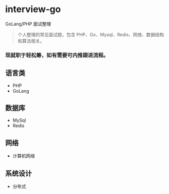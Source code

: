# interview-go
GoLang/PHP 面试整理
> 个人整理的常见面试题，包含 PHP、Go、Mysql、Redis、网络、数据结构和算法相关。

### 现就职于轻松筹，如有需要可内推跟进流程。

## 语言类
- PHP
- GoLang

## 数据库
- MySql
- Redis

## 网络
- 计算机网络

## 系统设计
- 分布式